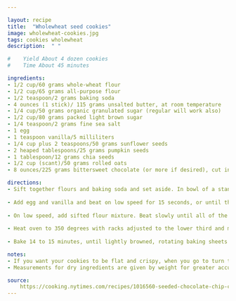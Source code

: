 ```yaml
---

layout: recipe
title:  "Wholewheat seed cookies"
image: wholewheat-cookies.jpg
tags: cookies wholewheat
description:  " "

#    Yield About 4 dozen cookies
#    Time About 45 minutes

ingredients:
- 1/2 cup/60 grams whole-wheat flour
- 1/2 cup/65 grams all-purpose flour
- 1/2 teaspoon/2 grams baking soda
- 4 ounces (1 stick)/ 115 grams unsalted butter, at room temperature
- 1/4 cup/50 grams organic granulated sugar (regular will work also)
- 1/2 cup/80 grams packed light brown sugar
- 1/4 teaspoon/2 grams fine sea salt
- 1 egg
- 1 teaspoon vanilla/5 milliliters
- 1/4 cup plus 2 teaspoons/50 grams sunflower seeds
- 2 heaped tablespoons/25 grams pumpkin seeds
- 1 tablespoon/12 grams chia seeds
- 1/2 cup (scant)/50 grams rolled oats
- 8 ounces/225 grams bittersweet chocolate (or more if desired), cut in 1-inch pieces

directions:
- Sift together flours and baking soda and set aside. In bowl of a standing mixer fitted with the paddle attachment, cream butter until lemony yellow, about 2 minutes. Scrape down sides of the bowl and paddle. Add organic sugar, brown sugar and salt. Continue creaming mixture on medium speed until it is lump free, about 1 minute. Stop mixer and scrape down sides of the bowl and the paddle.
    
- Add egg and vanilla and beat on low speed for 15 seconds, or until they are fully incorporated. Do not overbeat. Scrape down sides of the bowl and paddle.
    
- On low speed, add sifted flour mixture. Beat slowly until all of the flour is incorporated. Scrape down sides of bowl. Add seeds, oats and chocolate chunks and mix in.
    
- Heat oven to 350 degrees with racks adjusted to the lower third and middle of the oven. Line two baking sheets with parchment paper. Spoon dough by heaped teaspoons (or use a 1-inch scoop) 2 inches apart onto prepared baking sheets.
    
- Bake 14 to 15 minutes, until lightly browned, rotating baking sheets from top to bottom and from front to back halfway through the baking. Remove from oven and slide parchment off the baking sheet and onto a work surface. Allow cookies to cool for at least 10 minutes before serving, or for at least 20 minutes before storing in an airtight container. Cookies will keep for three days at room temperature.

notes:    
- If you want your cookies to be flat and crispy, when you go to turn the baking sheets back to front halfway through the baking, tap them down on the back of the oven door before sliding them back in. This will cause the rising cookies to fall.
- Measurements for dry ingredients are given by weight for greater accuracy. The equivalent measurements by volume are approximate.

source: 
    https://cooking.nytimes.com/recipes/1016560-seeded-chocolate-chip-cookies
---
```


